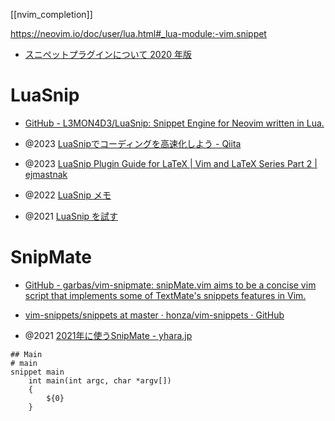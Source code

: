 [[nvim_completion]]

https://neovim.io/doc/user/lua.html#_lua-module:-vim.snippet

- [スニペットプラグインについて 2020 年版](https://zenn.dev/shougo/articles/snippet-plugins-2020)

# LuaSnip
- [GitHub - L3MON4D3/LuaSnip: Snippet Engine for Neovim written in Lua.](https://github.com/L3MON4D3/LuaSnip/)

- @2023 [LuaSnipでコーディングを高速化しよう - Qiita](https://qiita.com/fightingsou/items/96d41cbccf80c76f6ea7)
- @2023 [LuaSnip Plugin Guide for LaTeX | Vim and LaTeX Series Part 2 | ejmastnak](https://www.ejmastnak.com/tutorials/vim-latex/luasnip.html#what-snippets-do)
- @2022 [LuaSnip メモ](https://zenn.dev/nitomoki/scraps/1cce28556a5c66)
- @2021 [LuaSnip を試す](https://zenn.dev/tamago324/scraps/ea3763831596e5)

# SnipMate
- [GitHub - garbas/vim-snipmate: snipMate.vim aims to be a concise vim script that implements some of TextMate's snippets features in Vim.](https://github.com/garbas/vim-snipmate)

- [vim-snippets/snippets at master · honza/vim-snippets · GitHub](https://github.com/honza/vim-snippets/tree/master/snippets)

- @2021 [2021年に使うSnipMate - yhara.jp](https://yhara.jp/2021/05/31/vim-snipmate)

```snippets
## Main
# main
snippet main
	int main(int argc, char *argv[])
	{
		${0}
	}
```
